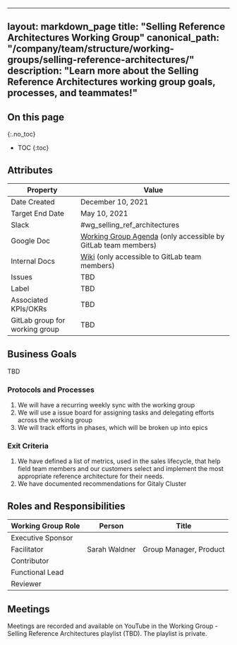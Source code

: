 
---
layout: markdown_page
title: "Selling Reference Architectures Working Group"
canonical_path: "/company/team/structure/working-groups/selling-reference-architectures/"
description: "Learn more about the Selling Reference Architectures working group goals, processes, and teammates!"
---

## On this page
{:.no_toc}

- TOC
{:toc}

## Attributes

| Property        | Value           |
|-----------------|-----------------|
| Date Created    | December 10, 2021 |
| Target End Date | May 10, 2021|
| Slack           | #wg_selling_ref_architectures |
| Google Doc      | [Working Group Agenda](https://docs.google.com/document/d/1neXHEgNlfv7ck49ik5-whgo-zvyYeT-dH1KZUA4CA-M/edit?usp=sharing) (only accessible by GitLab team members) |
| Internal Docs   | [Wiki](https://gitlab.com/gitlab-org/quality/performance/-/wikis/home) (only accessible to GitLab team members) |
| Issues          | TBD |
| Label           | TBD |
| Associated KPIs/OKRs | TBD |
| GitLab group for working group| TBD|


## Business Goals
TBD 

### Protocols and Processes

1. We will have a recurring weekly sync with the working group 
1. We will use a issue board for assigning tasks and delegating efforts across the working group 
1. We will track efforts in phases, which will be broken up into epics 

### Exit Criteria

1. We have defined a list of metrics, used in the sales lifecycle, that help field team members and our customers select and implement the most appropriate reference architecture for their needs.
2. We have documented recommendations for Gitaly Cluster


## Roles and Responsibilities

| Working Group Role    | Person                | Title                          |
|-----------------------|-----------------------|--------------------------------|
| Executive Sponsor     |  |  |
| Facilitator           | Sarah Waldner | Group Manager, Product |
| Contributor           | | |
| Functional Lead       |  |  |
| Reviewer              | | |

## Meetings

Meetings are recorded and available on
YouTube in the Working Group - Selling Reference Architectures playlist (TBD). The playlist is private. 


